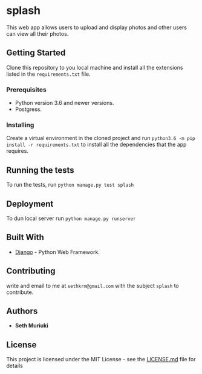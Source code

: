 # splash

This web app allows users to upload and display photos and other users can view all their photos.

## Getting Started

Clone this repository to you local machine and install all the extensions listed in the ``requirements.txt`` file.

### Prerequisites
* Python version 3.6 and newer versions.
* Postgress.

### Installing

Create a virtual environment in the cloned project and run ``python3.6 -m pip install -r requirements.txt`` to install all the dependencies that the app requires.

## Running the tests

To run the tests, run ``python manage.py test splash``


## Deployment

To dun local server run ``python manage.py runserver``

## Built With

* [Django](https://docs.djangoproject.com/en/1.11/) - Python Web Framework.

## Contributing

write and email to me at ``sethkrm@gmail.com`` with the subject ``splash`` to contribute.


## Authors

* **Seth Muriuki** 


## License

This project is licensed under the MIT License - see the [LICENSE.md](LICENSE.md) file for details
